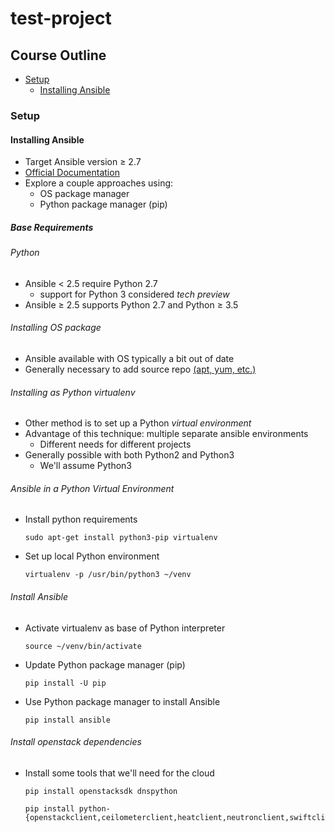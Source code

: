# test-project

## Course Outline
* [Setup](#setup)
   - [Installing Ansible](#installing-ansible)

### Setup
#### Installing Ansible

* Target Ansible version &ge; 2.7
* [Official Documentation](http://docs.ansible.com/ansible/latest/intro_installation.html)
* Explore a couple approaches using:
  * OS package manager
  * Python package manager (pip)


##### Base Requirements
###### Python

* Ansible &lt; 2.5 require Python 2.7
   * support for Python 3 considered *tech preview*
* Ansible &ge; 2.5 supports Python 2.7 and Python &ge; 3.5


###### Installing OS package

 <asciinema-player autoplay="0"  loop="loop" font-size="medium" speed="1" theme="solarized-light" src="lib/apt-cache-policy-ansible.json" cols="200" rows="10"></asciinema-player>
* Ansible available with OS typically a bit out of date
* Generally necessary to add source repo [(apt, yum, etc.)](https://docs.ansible.com/ansible/latest/installation_guide/intro_installation.html)


###### Installing as Python virtualenv
* Other method is to set up a Python *virtual environment*
* Advantage of this technique: multiple separate ansible environments
  * Different needs for different projects
* Generally possible with both Python2 and Python3
  * We'll assume Python3


###### Ansible in a Python Virtual Environment
* Install python requirements
   ```
   sudo apt-get install python3-pip virtualenv
   ```
  <!-- .element: style="font-size:11pt;"  -->
* Set up local Python environment
   ```
   virtualenv -p /usr/bin/python3 ~/venv
   ```


###### Install Ansible
* <!-- .element: class="fragment" data-fragment-index="0" -->Activate virtualenv as base of Python interpreter
   ```
   source ~/venv/bin/activate
   ```
* <!-- .element: class="fragment" data-fragment-index="1" -->Update Python package manager (pip)
   ```
   pip install -U pip
   ```
* <!-- .element: class="fragment" data-fragment-index="2" -->Use Python package manager to install Ansible
   ```
   pip install ansible
   ```


###### Install openstack dependencies
* Install some tools that we'll need for the cloud
   ```
   pip install openstacksdk dnspython
   ```
   ```
   pip install python-{openstackclient,ceilometerclient,heatclient,neutronclient,swiftclient,octaviaclient,magnumclient}
   ```
